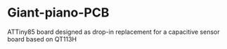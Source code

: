 Giant-piano-PCB
===============

ATTiny85 board designed as drop-in replacement for a capacitive sensor board based on QT113H
